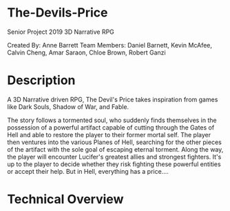 # The-Devils-Price
Senior Project 2019
3D Narrative RPG

Created By: Anne Barrett
Team Members:
Daniel Barnett, Kevin McAfee, Calvin Cheng, Amar Saraon, Chloe Brown, Robert Ganzi

# Description
A 3D Narrative driven RPG, The Devil's Price takes inspiration from games like Dark Souls, Shadow of War, and Fable. 

The story follows a tormented soul, who suddenly finds themselves in the possession of a powerful artifact capable of cutting through the Gates of Hell and able to restore the player to their former mortal self. The player then ventures into the various Planes of Hell, searching for the other pieces of the artifact with the sole goal of escaping eternal torment. Along the way, the player will encounter Lucifer's greatest allies and strongest fighters. It's up to the player to decide whether they risk fighting these powerful entities or accept their help. But in Hell, everything has a price....

# Technical Overview
